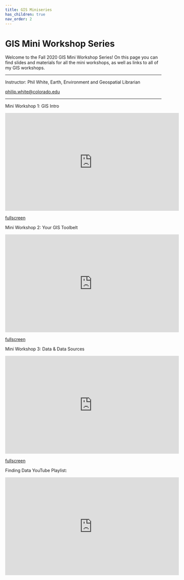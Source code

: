 ```yaml
---
title: GIS Miniseries
has_children: true
nav_order: 2
---
```


# GIS Mini Workshop Series

Welcome to the Fall 2020 GIS Mini Workshop Series! On this page you can find slides and materials for all the mini workshops, as well as links to all of my GIS workshops.

***
Instructor: Phil White, Earth, Environment and Geospatial Librarian

[philip.white@colorado.edu](mailto:philip.white@colorado.edu)

***
Mini Workshop 1: GIS Intro  

<iframe width="560" height="315" frameborder="0" marginheight="0" marginwidth="0" src="https://outpw.github.io/gis_mini1.html"></iframe>  

[fullscreen][GIS_Mini1]

Mini Workshop 2: Your GIS Toolbelt  

<iframe width="560" height="315" frameborder="0" marginheight="0" marginwidth="0" src="https://outpw.github.io/gis_mini2.html"></iframe>  

[fullscreen][GIS_Mini2]


Mini Workshop 3: Data & Data Sources  

<iframe width="560" height="315" frameborder="0" marginheight="0" marginwidth="0" src="https://outpw.github.io/gis_mini3.html"></iframe>  

[fullscreen][GIS_Mini3]

Finding Data YouTube Playlist:

<iframe width="560" height="315" src="https://www.youtube.com/embed/videoseries?list=PLFJbRPIiQTK6Q21gjTOK8K1Ic1Y8t1tVq" frameborder="0" allow="accelerometer; autoplay; clipboard-write; encrypted-media; gyroscope; picture-in-picture" allowfullscreen></iframe>


[Python]: img/PythonLogo.png
[Pandas]: img/Pandas_logo.png
[GIS_Mini1]: https://outpw.github.io/gis_mini1.html "GIS Mini 1 slides"
[GIS_Mini2]: https://outpw.github.io/gis_mini2.html "GIS Mini 2 slides"
[GIS_Mini3]: https://outpw.github.io/gis_mini3.html "GIS Mini 3 slides"
[GISLibGuide]: https://libguides.colorado.edu/GIS "CU Library GIS guide"
[GeospatialDataGuide]: https://libguides.colorado.edu/geospatialdata "CU Library geospatial data guide"
